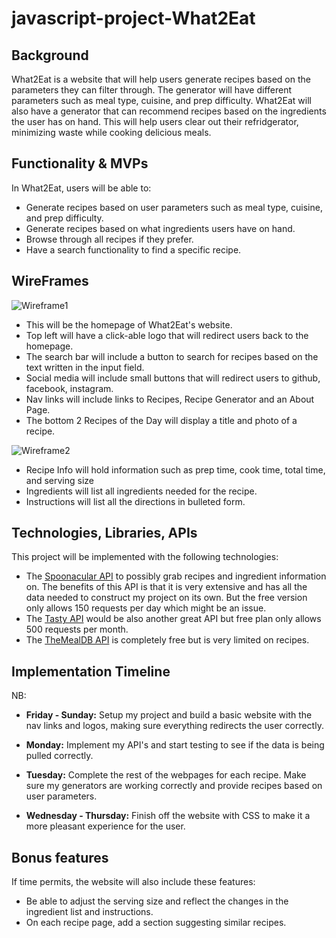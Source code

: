 # javascript-project-What2Eat


## Background

What2Eat is a website that will help users generate recipes based on the parameters they can filter through. The generator will have different parameters such as meal type, cuisine, and prep difficulty. What2Eat will also have a generator that can recommend recipes based on the ingredients the user has on hand. This will help users clear out their refridgerator, minimizing waste while cooking delicious meals.

## Functionality & MVPs

In What2Eat, users will be able to:

- Generate recipes based on user parameters such as meal type, cuisine, and prep difficulty.
- Generate recipes based on what ingredients users have on hand.
- Browse through all recipes if they prefer.
- Have a search functionality to find a specific recipe.

## WireFrames

![Wireframe1](https://i.imgur.com/01LCEEc.png)

- This will be the homepage of What2Eat's website.
- Top left will have a click-able logo that will redirect users back to the homepage.
- The search bar will include a button to search for recipes based on the text written in the input field.
- Social media will include small buttons that will redirect users to github, facebook, instagram.
- Nav links will include links to Recipes, Recipe Generator and an About Page.
- The bottom 2 Recipes of the Day will display a title and photo of a recipe.

![Wireframe2](https://i.imgur.com/bE920UF.png)

- Recipe Info will hold information such as prep time, cook time, total time, and serving size
- Ingredients will list all ingredients needed for the recipe.
- Instructions will list all the directions in bulleted form.

## Technologies, Libraries, APIs

This project will be implemented with the following technologies:

- The [Spoonacular API](https://spoonacular.com/food-api) to possibly grab recipes and ingredient information on. The benefits of this API is that it is very extensive and has all the data needed to construct my project on its own. But the free version only allows 150 requests per day which might be an issue.
- The [Tasty API](https://rapidapi.com/apidojo/api/tasty/) would be also another great API but free plan only allows 500 requests per month.
- The [TheMealDB API](https://www.themealdb.com/api.php) is completely free but is very limited on recipes.

## Implementation Timeline

NB: 

- **Friday - Sunday:** Setup my project and build a basic website with the nav links and logos, making sure everything redirects the user correctly.

- **Monday:** Implement my API's and start testing to see if the data is being pulled correctly.

- **Tuesday:** Complete the rest of the webpages for each recipe. Make sure my generators are working correctly and provide recipes based on user parameters.

- **Wednesday - Thursday:** Finish off the website with CSS to make it a more pleasant experience for the user.  

## Bonus features

If time permits, the website will also include these features:
- Be able to adjust the serving size and reflect the changes in the ingredient list and instructions.
- On each recipe page, add a section suggesting similar recipes.
